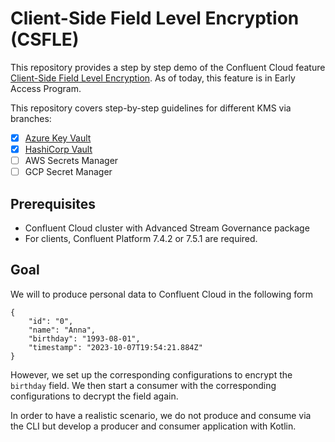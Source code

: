 # Client-Side Field Level Encryption (CSFLE)

This repository provides a step by step demo of the Confluent Cloud feature [Client-Side Field Level Encryption](http://staging-docs-independent.confluent.io/docs-cloud/PR/2843/current/clusters/csfle/overview.html).
As of today, this feature is in Early Access Program.

This repository covers step-by-step guidelines for different KMS via branches:
- [x] [Azure Key Vault](https://github.com/pneff93/csfle/tree/azure)
- [x] [HashiCorp Vault](https://github.com/pneff93/csfle/tree/hashicorp)
- [ ] AWS Secrets Manager
- [ ] GCP Secret Manager

## Prerequisites

* Confluent Cloud cluster with Advanced Stream Governance package
* For clients, Confluent Platform 7.4.2 or 7.5.1 are required.

## Goal

We will to produce personal data to Confluent Cloud in the following form 
```
{
    "id": "0",
    "name": "Anna",
    "birthday": "1993-08-01",
    "timestamp": "2023-10-07T19:54:21.884Z"
}
```
However, we set up the corresponding configurations to encrypt the `birthday` field.
We then start a consumer with the corresponding configurations to decrypt the field again.

In order to have a realistic scenario, we do not produce and consume via the CLI but develop a
producer and consumer application with Kotlin.
